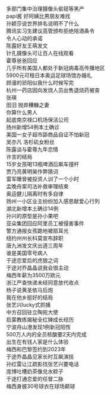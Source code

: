 多部门集中治理摄像头偷窥等黑产  
papi酱 好阿姨比男朋友难找  
孙颖莎说世界排名说明不了什么  
腾讯实习生建议高管颁布拒绝陪酒条令  
令人心动的承诺  
陈露好友王萌发文  
针孔摄像头可让百人在线观看  
霍尊爸爸回应  
几乎所有美国人都处于新冠病毒高传播地区  
5900元可租日本奥运足球场馆办婚礼  
顾漫的骄阳似我什么时候写完  
杭州一药店因向发烧人员出售退烧药被查  
张瑛  
田汨 抛弃糟糠之妻  
你算什么男人  
起底南京禄口机场保洁公司  
扬州新增54例本土确诊  
美国一女子超市舔商品自证不怕新冠  
吴亦凡 洛杉矶女粉丝  
陈露谈与霍尊九年恋情  
许言的结局  
15岁女孩喝13瓶啤酒后飙车撞杆  
贾乃亮黄明昊作弊猜词  
雷军曝曾被投资人训了一个小时  
孟晚舟案司法补救审理结束  
奥运健儿隔离时有多自律  
扬州一小区业主纷纷加入感恩献爱心行列  
湖北新增本土确诊14例  
孙兴的原型是孙小果吧  
亚朵集团回应阿里员工被侵害事件  
警方通报女孩跪地被扇耳光  
纽约州州长科莫宣布辞职  
唐九洲发文庆出道三周年  
谁是美国零号病人  
于途恋爱后的虎狼之词  
于途对乔晶晶说我会很主动  
梅西年薪为3500万欧元  
浙江严查快递未经同意放代收点  
杨子说黄圣依马后炮  
我在他乡挺好的结局  
张艺兴lucky式抓捕  
中方召回驻立陶宛大使  
启蒙教练揭秘全红婵成长经历  
宁波舟山港发现1例新冠阳性  
500万人内的全员核酸要2天内完成  
出生在有钱人家是什么体验  
梅西和巴黎签约到2023年  
于途乔晶晶见家长时互飙演技  
孙红雷让江疏影找张艺兴要电话  
庞博吐槽奶茶像兑水粽子  
于途打通恋爱的任督二脉  
梅西身披30号球衣在球场颠球  
